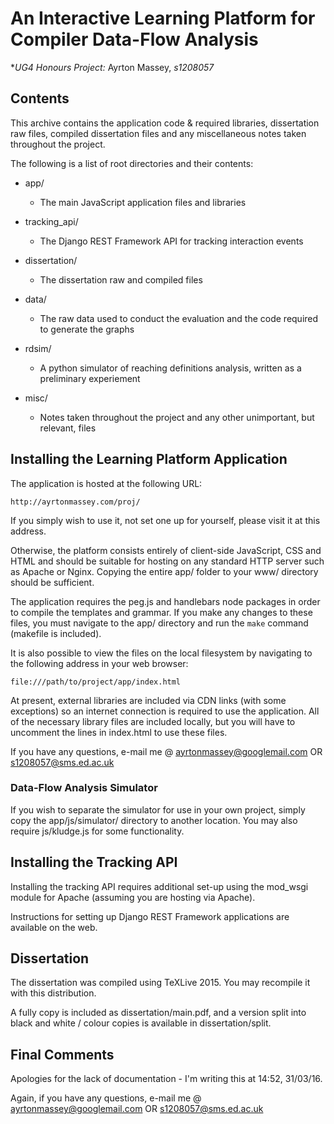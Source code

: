 An Interactive Learning Platform for Compiler Data-Flow Analysis
================================================================

**UG4 Honours Project:* Ayrton Massey, *s1208057*


## Contents

This archive contains the application code & required libraries,
dissertation raw files, compiled dissertation files and any
miscellaneous notes taken throughout the project.

The following is a list of root directories and their contents:

 - app/

   - The main JavaScript application files and libraries

 - tracking_api/

   - The Django REST Framework API for tracking interaction events

 - dissertation/

   - The dissertation raw and compiled files

 - data/

   - The raw data used to conduct the evaluation and the code required
     to generate the graphs

 - rdsim/

   - A python simulator of reaching definitions analysis, written as a
     preliminary experiement

 - misc/

   - Notes taken throughout the project and any other unimportant, but
     relevant, files

## Installing the Learning Platform Application

The application is hosted at the following URL:

    http://ayrtonmassey.com/proj/

If you simply wish to use it, not set one up for yourself, please
visit it at this address.

Otherwise, the platform consists entirely of client-side JavaScript,
CSS and HTML and should be suitable for hosting on any standard HTTP
server such as Apache or Nginx. Copying the entire app/ folder to your
www/ directory should be sufficient.

The application requires the peg.js and handlebars node packages in
order to compile the templates and grammar. If you make any changes to
these files, you must navigate to the app/ directory and run the
`make` command (makefile is included).

It is also possible to view the files on the local filesystem by
navigating to the following address in your web browser:

    file:///path/to/project/app/index.html

At present, external libraries are included via CDN links (with some
exceptions) so an internet connection is required to use the
application. All of the necessary library files are included locally,
but you will have to uncomment the lines in index.html to use these
files.

If you have any questions, e-mail me @ ayrtonmassey@googlemail.com OR
s1208057@sms.ed.ac.uk

### Data-Flow Analysis Simulator

If you wish to separate the simulator for use in your own project,
simply copy the app/js/simulator/ directory to another location. You
may also require js/kludge.js for some functionality.



## Installing the Tracking API

Installing the tracking API requires additional set-up using the
mod_wsgi module for Apache (assuming you are hosting via Apache).

Instructions for setting up Django REST Framework applications are
available on the web.


## Dissertation

The dissertation was compiled using TeXLive 2015. You may recompile it
with this distribution.

A fully copy is included as dissertation/main.pdf, and a version split
into black and white / colour copies is available in dissertation/split.


## Final Comments

Apologies for the lack of documentation - I'm writing this at 14:52,
31/03/16.

Again, if you have any questions, e-mail me @ ayrtonmassey@googlemail.com OR
s1208057@sms.ed.ac.uk